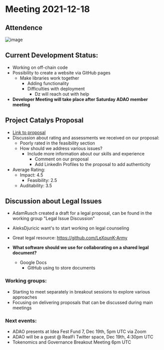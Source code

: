 # Meeting 2021-12-18

## Attendence
![image](https://user-images.githubusercontent.com/61423239/146675592-294369a8-7103-406d-938d-d499fcb6d5b4.png)
## Current Development Status:
* Working on off-chain code
* Possibility to create a website via GitHub pages
  * Make libraries work together
	* Adding functionality
	* Difficulties with deployment 
	  * Dz will reach out with help
* **Developer Meeting will take place after Saturday ADAO member meeting**

## Project Catalys Proposal
* [Link to proposal](https://cardano.ideascale.com/a/dtd/Creating-Cardano-DAO-Infrastructure/384513-48088)
* Discussion about rating and assessments we received on our proposal:
  * Poorly rated in the feasibility section
  * How should we address various issues?
	  * Include more information about our skills and experience
		* Comment on our proposal
		* Add LinkedIn Profiles to the proposal to add authenticity
* Average Rating: 
  * Impact: 4.5
	* Feasibility: 2.5
  * Auditability: 3.5

## Discussion about Legal Issues

* AdamRusch created a draft for a legal proposal, can be found in the working group  "Legal Issue Discussion"
* AleksDjuricic want's to start working on legal counseling
* Great legal resource: https://github.com/LeXpunK-Army

* **What software should we use for collaborating on a shared legal document?**
  * Google Docs
	* GitHub using to store documents
	
### Working groups:
* Starting to meet separately in breakout sessions to explore various approaches
* Focusing on delivering proposals that can be discussed during main meetings
 

### Next events:
* ADAO presents at Idea Fest Fund 7, Dec 19th, 5pm UTC via Zoom
* ADAO will be a guest @ RealFi Twitter space, Dec 19th, 4:30pm UTC
* Tokenomics and Governance Breakout Meeting 6pm UTC
